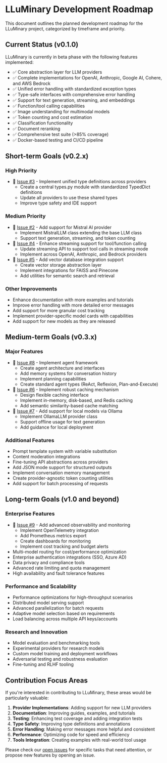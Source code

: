 # LLuMinary Development Roadmap

This document outlines the planned development roadmap for the LLuMinary project, categorized by timeframe and priority.

## Current Status (v0.1.0)

LLuMinary is currently in beta phase with the following features implemented:

- ✅ Core abstraction layer for LLM providers
- ✅ Complete implementations for OpenAI, Anthropic, Google AI, Cohere, and AWS Bedrock
- ✅ Unified error handling with standardized exception types
- ✅ Type-safe interfaces with comprehensive error handling
- ✅ Support for text generation, streaming, and embeddings
- ✅ Function/tool calling capabilities
- ✅ Image understanding for multimodal models
- ✅ Token counting and cost estimation
- ✅ Classification functionality
- ✅ Document reranking
- ✅ Comprehensive test suite (>85% coverage)
- ✅ Docker-based testing and CI/CD pipeline

## Short-term Goals (v0.2.x)

### High Priority
- 🔄 [Issue #3](https://github.com/PimpMyNines/LLuMinary/issues/3) - Implement unified type definitions across providers
  - Create a central types.py module with standardized TypedDict definitions
  - Update all providers to use these shared types
  - Improve type safety and IDE support

### Medium Priority
- 🔄 [Issue #2](https://github.com/PimpMyNines/LLuMinary/issues/2) - Add support for Mistral AI provider
  - Implement MistralLLM class extending the base LLM class
  - Support text generation, streaming, and token counting
- 🔄 [Issue #4](https://github.com/PimpMyNines/LLuMinary/issues/4) - Enhance streaming support for tool/function calling
  - Update streaming API to support tool calls in streaming mode
  - Implement across OpenAI, Anthropic, and Bedrock providers
- 🔄 [Issue #5](https://github.com/PimpMyNines/LLuMinary/issues/5) - Add vector database integration support
  - Create vector storage abstraction layer
  - Implement integrations for FAISS and Pinecone
  - Add utilities for semantic search and retrieval

### Other Improvements
- Enhance documentation with more examples and tutorials
- Improve error handling with more detailed error messages
- Add support for more granular cost tracking
- Implement provider-specific model cards with capabilities
- Add support for new models as they are released

## Medium-term Goals (v0.3.x)

### Major Features
- 🔄 [Issue #8](https://github.com/PimpMyNines/LLuMinary/issues/8) - Implement agent framework
  - Create agent architecture and interfaces
  - Add memory systems for conversation history
  - Implement planning capabilities
  - Create standard agent types (ReAct, Reflexion, Plan-and-Execute)
- 🔄 [Issue #6](https://github.com/PimpMyNines/LLuMinary/issues/6) - Implement robust caching mechanism
  - Design flexible caching interface
  - Implement in-memory, disk-based, and Redis caching
  - Add semantic similarity-based cache matching
- 🔄 [Issue #7](https://github.com/PimpMyNines/LLuMinary/issues/7) - Add support for local models via Ollama
  - Implement OllamaLLM provider class
  - Support offline usage for text generation
  - Add guidance for local deployment

### Additional Features
- Prompt template system with variable substitution
- Content moderation integrations
- Fine-tuning API abstractions across providers
- Add JSON mode support for structured outputs
- Implement conversation memory management
- Create provider-agnostic token counting utilities
- Add support for batch processing of requests

## Long-term Goals (v1.0 and beyond)

### Enterprise Features
- 🔄 [Issue #9](https://github.com/PimpMyNines/LLuMinary/issues/9) - Add advanced observability and monitoring
  - Implement OpenTelemetry integration
  - Add Prometheus metrics export
  - Create dashboards for monitoring
  - Implement cost tracking and budget alerts
- Multi-model routing for cost/performance optimization
- Enterprise authentication integrations (SSO, Azure AD)
- Data privacy and compliance tools
- Advanced rate limiting and quota management
- High availability and fault tolerance features

### Performance and Scalability
- Performance optimizations for high-throughput scenarios
- Distributed model serving support
- Advanced parallelization for batch requests
- Adaptive model selection based on requirements
- Load balancing across multiple API keys/accounts

### Research and Innovation
- Model evaluation and benchmarking tools
- Experimental providers for research models
- Custom model training and deployment workflows
- Adversarial testing and robustness evaluation
- Fine-tuning and RLHF tooling

## Contribution Focus Areas

If you're interested in contributing to LLuMinary, these areas would be particularly valuable:

1. **Provider Implementations**: Adding support for new LLM providers
2. **Documentation**: Improving guides, examples, and tutorials
3. **Testing**: Enhancing test coverage and adding integration tests
4. **Type Safety**: Improving type definitions and annotations
5. **Error Handling**: Making error messages more helpful and consistent
6. **Performance**: Optimizing code for speed and efficiency
7. **Tools Integration**: Creating examples with real-world tool usage

Please check our [open issues](https://github.com/PimpMyNines/LLuMinary/issues) for specific tasks that need attention, or propose new features by opening an issue.
